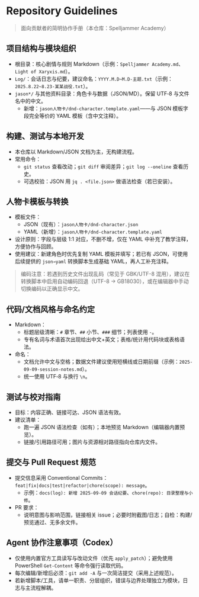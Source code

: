 # Repository Guidelines

> 面向贡献者的简明协作手册（本仓库：Spelljammer Academy）

## 项目结构与模块组织
- 根目录：核心剧情与规则 Markdown（示例：`Spelljammer Academy.md`、`Light of Xaryxis.md`）。
- `Log/`：会话日志与纪要，建议命名：`YYYY.M.D~M.D-主题.txt`（示例：`2025.8.22~8.23-某某战役.txt`）。
- `jason*/` 与其他资料目录：角色卡与数据（JSON/MD）。保留 UTF‑8 与文件名中的中文。
  - 新增：`jason人物卡/dnd-character.template.yaml`——与 JSON 模板字段完全等价的 YAML 模板（含中文注释）。

## 构建、测试与本地开发
- 本仓库以 Markdown/JSON 文档为主，无构建流程。
- 常用命令：
  - `git status` 查看改动；`git diff` 审阅差异；`git log --oneline` 查看历史。
  - 可选校验：JSON 用 `jq . <file.json>` 做语法检查（若已安装）。

## 人物卡模板与转换
- 模板文件：
  - JSON（现有）：`jason人物卡/dnd-character.json`
  - YAML（新增）：`jason人物卡/dnd-character.template.yaml`
- 设计原则：字段与层级 1:1 对应，不删不增，仅在 YAML 中补充了教学注释，方便协作与回顾。
- 使用建议：新建角色时优先复制 YAML 模板并填写；若已有 JSON，可使用后续提供的 `json→yaml` 转换脚本生成基础 YAML，再人工补充注释。

> 编码注意：若遇到历史文件出现乱码（常见于 GBK/UTF-8 混用），建议在转换脚本中启用自动编码回退（UTF-8 → GB18030），或在编辑器中手动切换编码以正确显示中文。

## 代码/文档风格与命名约定
- Markdown：
  - 标题层级清晰：`#` 章节、`##` 小节、`###` 细节；列表使用 `-`。
  - 专有名词与术语首次出现给出中文+英文；表格/统计用代码块或表格语法。
- 命名：
  - 文档允许中文与空格；数据文件建议使用短横线或日期前缀（示例：`2025-09-09-session-notes.md`）。
  - 统一使用 UTF‑8 与换行 `\n`。

## 测试与校对指南
- 目标：内容正确、链接可达、JSON 语法有效。
- 建议清单：
  - 跑一遍 JSON 语法检查（如有）；本地预览 Markdown（编辑器内置预览）。
  - 链接/引用路径可用；图片与资源相对路径指向仓库内文件。

## 提交与 Pull Request 规范
- 提交信息采用 Conventional Commits：`feat|fix|docs|test|refactor|chore(scope): message`。
  - 示例：`docs(log): 新增 2025-09-09 会话纪要`、`chore(repo): 目录整理与小修`。
- PR 要求：
  - 说明意图与影响范围，链接相关 issue；必要时附截图/日志；自检：构建/预览通过、无多余文件。

## Agent 协作注意事项（Codex）
- 仅使用内置官方工具读写与改动文件（优先 `apply_patch`）；避免使用 PowerShell `Get-Content` 等命令强行读取代码。
- 每次编辑/新增后必须：`git add -A` 与一次简洁提交（采用上述规范）。
- 若新增脚本/工具，请单一职责、分层组织，错误与边界处理独立为模块，日志与主流程解耦。
